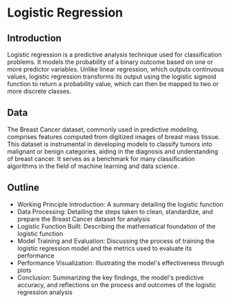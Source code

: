 # Logistic Regression
## Introduction
Logistic regression is a predictive analysis technique used for classification problems. It models the probability of a binary outcome based on one or more predictor variables. Unlike linear regression, which outputs continuous values, logistic regression transforms its output using the logistic sigmoid function to return a probability value, which can then be mapped to two or more discrete classes. 

## Data
The Breast Cancer dataset, commonly used in predictive modeling, comprises features computed from digitized images of breast mass tissue.  This dataset is instrumental in developing models to classify tumors into malignant or benign categories, aiding in the diagnosis and understanding of breast cancer. It serves as a benchmark for many classification algorithms in the field of machine learning and data science.

## Outline
- Working Principle Introduction: A summary detailing the logistic function
- Data Processing: Detailing the steps taken to clean, standardize, and prepare the Breast Cancer dataset for analysis
- Logistic Function Built: Describing the mathematical foundation of the logistic function 
- Model Training and Evaluation: Discussing the process of training the logistic regression model and the metrics used to evaluate its performance
- Performance Visualization: Illustrating the model's effectiveness through plots
- Conclusion: Summarizing the key findings, the model's predictive accuracy, and reflections on the process and outcomes of the logistic regression analysis


